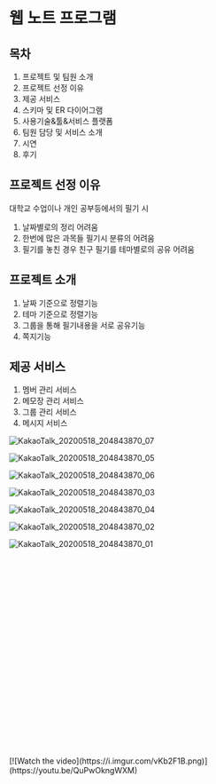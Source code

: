 # 웹 노트 프로그램
## 목차
1. 프로젝트 및 팀원 소개
2. 프로젝트 선정 이유
3. 제공 서비스
4. 스키마 및 ER 다이어그램
5. 사용기술&툴&서비스 플랫폼
6. 팀원 담당 및 서비스 소개
7. 시연
8. 후기

## 프로젝트 선정 이유
대학교 수업이나 개인 공부등에서의 필기 시
1. 날짜별로의 정리 어려움
2. 한번에 많은 과목들 필기시 분류의 어려움
3. 필기를 놓친 경우 친구 필기를 테마별로의 공유 어려움

## 프로젝트 소개
1.  날짜 기준으로 정렬기능
2.  테마 기준으로 정렬기능 
3.  그룹을 통해 필기내용을 서로 공유기능
4.  쪽지기능

## 제공 서비스
1.  멤버 관리 서비스
2.  메모장 관리 서비스
3.  그룹 관리 서비스
4.  메시지 서비스 


![KakaoTalk_20200518_204843870_07](https://user-images.githubusercontent.com/49268465/82209988-33dceb80-9949-11ea-9853-77540b9690c2.jpg)

![KakaoTalk_20200518_204843870_05](https://user-images.githubusercontent.com/49268465/82210011-3a6b6300-9949-11ea-807c-10d41b9e383f.jpg)

![KakaoTalk_20200518_204843870_06](https://user-images.githubusercontent.com/49268465/82210015-3c352680-9949-11ea-961e-86d134b76570.jpg)

![KakaoTalk_20200518_204843870_03](https://user-images.githubusercontent.com/49268465/82210068-5242e700-9949-11ea-9244-40acc74c99b1.jpg)

![KakaoTalk_20200518_204843870_04](https://user-images.githubusercontent.com/49268465/82210087-5bcc4f00-9949-11ea-9f5a-12cac06096c3.jpg)

![KakaoTalk_20200518_204843870_02](https://user-images.githubusercontent.com/49268465/82210121-671f7a80-9949-11ea-8233-04f874d151f9.jpg)

![KakaoTalk_20200518_204843870_01](https://user-images.githubusercontent.com/49268465/82210138-6d155b80-9949-11ea-943d-d512e8765aa2.jpg)
 
<iframe width="640" height="360" src="" frameborder="0" gesture="media" allowfullscreen=""></iframe>
[![Watch the video](https://i.imgur.com/vKb2F1B.png)](https://youtu.be/QuPwOkngWXM)


